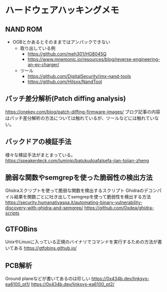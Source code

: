 # ハードウェアハッキングメモ
## NAND ROM
- OOBとかあるとそのままではアンパックできない
    - 取り出している例
        - https://github.com/meh301/HG8045Q
        - https://www.mnemonic.io/resources/blog/reverse-engineering-an-ev-charger/
    - ツール
        - https://github.com/DigitalSecurity/imx-nand-tools
        - https://github.com/Hitsxx/NandTool

## パッチ差分解析(Patch diffing analysis)
https://onekey.com/blog/patch-diffing-firmware-images/
ブログ記事の内容はパッチ差分解析の方法については触れているが、ツールなどには触れていない。

## バックドアの検証手法
様々な検証手法がまとまっている。
https://speakerdeck.com/luminjp/batukudoafalsefa-jian-tojian-zheng

## 脆弱な関数やsemgrepを使った脆弱性の検出方法
Ghidraスクリプトを使って脆弱な関数を検出するスクリプト
Ghidraのデコンパイル結果を関数ごとに吐き出してsemgrepを使って脆弱性を検出する方法
https://security.humanativaspa.it/automating-binary-vulnerability-discovery-with-ghidra-and-semgrep/
https://github.com/0xdea/ghidra-scripts

## GTFOBins
UnixやLinuxに入っている正規のバイナリでコマンドを実行するための方法が書いてある
https://gtfobins.github.io/

## PCB解析
Ground planeなどが書いてあるのは珍しい
https://0x434b.dev/linksys-ea6100_pt1/
https://0x434b.dev/linksys-ea6100_pt2/
